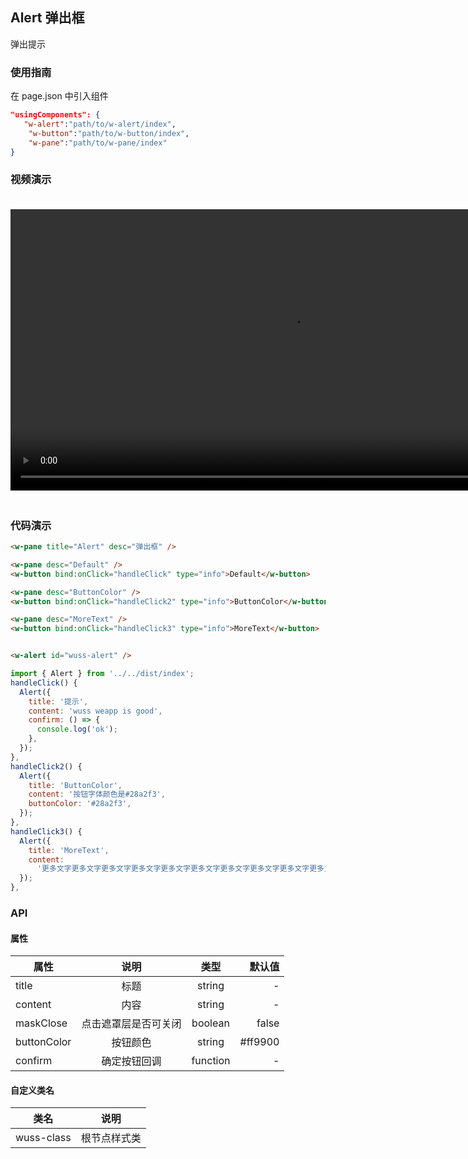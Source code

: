 ## Alert 弹出框

弹出提示

### 使用指南

在 page.json 中引入组件

```json
"usingComponents": {
   "w-alert":"path/to/w-alert/index",
    "w-button":"path/to/w-button/index",
    "w-pane":"path/to/w-pane/index"
}
```

### 视频演示

<video style="margin: 20px 0;" height="450px" autoplay="true" loop="true" controls x5-playsinline="true" playsinline="true" webkit-playsinline="true" src="../../resource/alert.mp4"
/>



### 代码演示

```html
<w-pane title="Alert" desc="弹出框" />

<w-pane desc="Default" />
<w-button bind:onClick="handleClick" type="info">Default</w-button>

<w-pane desc="ButtonColor" />
<w-button bind:onClick="handleClick2" type="info">ButtonColor</w-button>

<w-pane desc="MoreText" />
<w-button bind:onClick="handleClick3" type="info">MoreText</w-button>


<w-alert id="wuss-alert" />
```

```javascript
import { Alert } from '../../dist/index';
handleClick() {
  Alert({
    title: '提示',
    content: 'wuss weapp is good',
    confirm: () => {
      console.log('ok');
    },
  });
},
handleClick2() {
  Alert({
    title: 'ButtonColor',
    content: '按钮字体颜色是#28a2f3',
    buttonColor: '#28a2f3',
  });
},
handleClick3() {
  Alert({
    title: 'MoreText',
    content:
      '更多文字更多文字更多文字更多文字更多文字更多文字更多文字更多文字更多文字更多文字更多文字更多文字更多文字更多文字更多文字更多文字更多文字更多文字更多文字更多文字更多文字更多文字更多文字更多文字更多文字更多文字更多文字更多文字更多文字更多文字更多文字更多文字更多文字更多文字更多文字更多文字更多文字更多文字更多文字更多文字更多文字更多文字更多文字更多文字更多文字更多文字更多文字更多文字更多文字更多文字更多文字更多文字',
  });
},
```

### API

#### 属性

| 属性 | 说明 | 类型 | 默认值 |
| ---- | :--: | :--: | -----: |
| title | 标题 |   string   | - |
| content | 内容 |   string   | - |
| maskClose | 点击遮罩层是否可关闭 |   boolean   | false |
| buttonColor | 按钮颜色 |   string   | #ff9900 |
| confirm | 确定按钮回调 |   function   | - |

#### 自定义类名

| 类名       | 说明         |
| ---------- | ------------ |
| wuss-class | 根节点样式类 |
